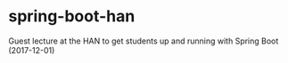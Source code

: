 # spring-boot-han
Guest lecture at the HAN to get students up and running with Spring Boot (2017-12-01)
